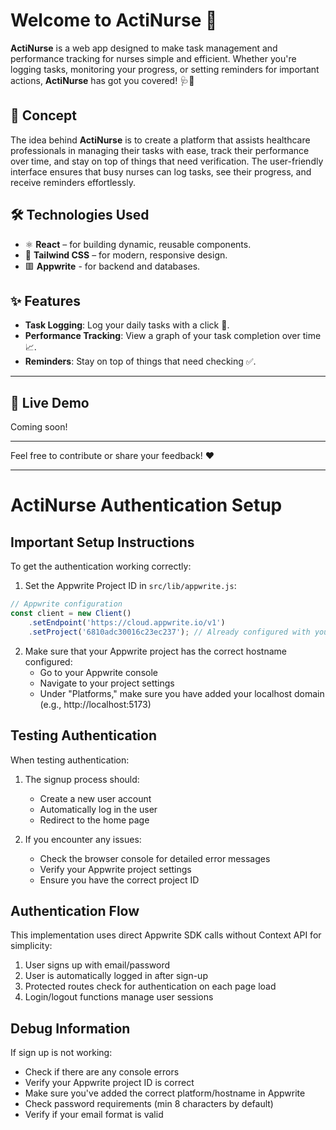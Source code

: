 # Welcome to ActiNurse 🏥

**ActiNurse** is a web app designed to make task management and performance tracking for nurses simple and efficient. Whether you're logging tasks, monitoring your progress, or setting reminders for important actions, **ActiNurse** has got you covered! 🩺💼

## 🚀 Concept

The idea behind **ActiNurse** is to create a platform that assists healthcare professionals in managing their tasks with ease, track their performance over time, and stay on top of things that need verification. The user-friendly interface ensures that busy nurses can log tasks, see their progress, and receive reminders effortlessly. 

## 🛠️ Technologies Used

- ⚛️ **React** – for building dynamic, reusable components.
- 🎨 **Tailwind CSS** – for modern, responsive design.
- 🟥 **Appwrite** - for backend and databases.

## ✨ Features

- **Task Logging**: Log your daily tasks with a click 📝.
- **Performance Tracking**: View a graph of your task completion over time 📈.
- **Reminders**: Stay on top of things that need checking ✅.

---

## 🔗 Live Demo

Coming soon!

---

Feel free to contribute or share your feedback! ❤️

---

# ActiNurse Authentication Setup

## Important Setup Instructions

To get the authentication working correctly:

1. Set the Appwrite Project ID in `src/lib/appwrite.js`:

```javascript
// Appwrite configuration
const client = new Client()
    .setEndpoint('https://cloud.appwrite.io/v1')
    .setProject('6810adc30016c23ec237'); // Already configured with your Project ID
```

2. Make sure that your Appwrite project has the correct hostname configured:
   - Go to your Appwrite console
   - Navigate to your project settings
   - Under "Platforms," make sure you have added your localhost domain (e.g., http://localhost:5173)

## Testing Authentication

When testing authentication:

1. The signup process should:
   - Create a new user account 
   - Automatically log in the user
   - Redirect to the home page

2. If you encounter any issues:
   - Check the browser console for detailed error messages
   - Verify your Appwrite project settings
   - Ensure you have the correct project ID

## Authentication Flow

This implementation uses direct Appwrite SDK calls without Context API for simplicity:

1. User signs up with email/password
2. User is automatically logged in after sign-up
3. Protected routes check for authentication on each page load
4. Login/logout functions manage user sessions

## Debug Information

If sign up is not working:
- Check if there are any console errors
- Verify your Appwrite project ID is correct
- Make sure you've added the correct platform/hostname in Appwrite
- Check password requirements (min 8 characters by default)
- Verify if your email format is valid
